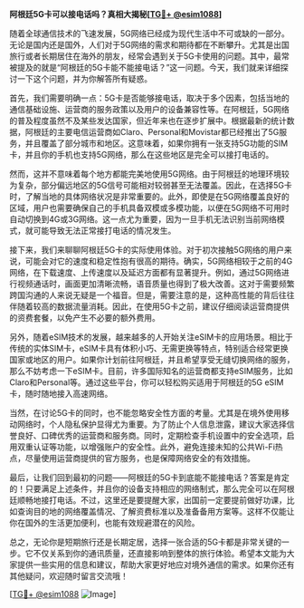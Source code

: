 **阿根廷5G卡可以接电话吗？真相大揭秘[[TG💪+ @esim1088](https://t.me/s/esim1088)]**

随着全球通信技术的飞速发展，5G网络已经成为现代生活中不可或缺的一部分。无论是国内还是国外，人们对于5G网络的需求和期待都在不断攀升。尤其是出国旅行或者长期居住在海外的朋友，经常会遇到关于5G卡使用的问题。其中，最常被提及的就是“阿根廷的5G卡能不能接电话？”这一问题。今天，我们就来详细探讨一下这个问题，并为你解答所有疑惑。

首先，我们需要明确一点：5G卡是否能够接电话，取决于多个因素，包括当地的通信基础设施、运营商的服务政策以及用户的设备兼容性等。在阿根廷，5G网络的普及程度虽然不及某些发达国家，但近年来也在逐步扩展中。根据最新的统计数据，阿根廷的主要电信运营商如Claro、Personal和Movistar都已经推出了5G服务，并且覆盖了部分城市和地区。这意味着，如果你拥有一张支持5G功能的SIM卡，并且你的手机也支持5G网络，那么在这些地区是完全可以接打电话的。

然而，这并不意味着每个地方都能完美地使用5G网络。由于阿根廷的地理环境较为复杂，部分偏远地区的5G信号可能相对较弱甚至无法覆盖。因此，在选择5G卡时，了解当地的具体网络状况是非常重要的。此外，即使是在5G网络覆盖良好的区域，用户也需要确保自己的手机具备双模或多模功能，以便在5G网络不可用时自动切换到4G或3G网络。这一点尤为重要，因为一旦手机无法识别当前网络模式，就可能导致无法正常接打电话的情况发生。

接下来，我们来聊聊阿根廷5G卡的实际使用体验。对于初次接触5G网络的用户来说，可能会对它的速度和稳定性抱有很高的期待。确实，5G网络相较于之前的4G网络，在下载速度、上传速度以及延迟方面都有显著提升。例如，通过5G网络进行视频通话时，画面更加清晰流畅，语音质量也得到了极大改善。这对于需要频繁跨国沟通的人来说无疑是一个福音。但是，需要注意的是，这种高性能的背后往往伴随着较高的数据流量消耗。因此，在使用5G卡之前，建议仔细阅读运营商提供的资费套餐，以免产生不必要的额外费用。

另外，随着eSIM技术的发展，越来越多的人开始关注eSIM卡的应用场景。相比于传统的实体SIM卡，eSIM卡具有体积小巧、无需更换等特点，特别适合经常更换国家或地区的用户。如果你计划前往阿根廷，并且希望享受无缝切换网络的服务，那么不妨考虑一下eSIM卡。目前，许多国际知名的运营商都支持eSIM服务，比如Claro和Personal等。通过这些平台，你可以轻松购买适用于阿根廷的5G eSIM卡，随时随地接入高速网络。

当然，在讨论5G卡的同时，也不能忽略安全性方面的考量。尤其是在境外使用移动网络时，个人隐私保护显得尤为重要。为了防止个人信息泄露，建议大家选择信誉良好、口碑优秀的运营商和服务商。同时，定期检查手机设置中的安全选项，启用双重认证等功能，以增强账户的安全性。此外，避免连接未知的公共Wi-Fi热点，尽量使用运营商提供的官方服务，也是保障网络安全的有效措施。

最后，让我们回到最初的问题——阿根廷的5G卡到底能不能接电话？答案是肯定的！只要满足上述条件，并且你的设备支持相应的网络制式，那么完全可以在阿根廷顺畅地接打电话。不过，这里还是要提醒大家，出国前一定要提前做好功课，比如查询目的地的网络覆盖情况、了解资费标准以及准备备用方案等。这样不仅能让你在国外的生活更加便利，也能有效规避潜在的风险。

总之，无论你是短期旅行还是长期定居，选择一张合适的5G卡都是非常关键的一步。它不仅关系到你的通讯质量，还直接影响到整体的旅行体验。希望本文能为大家提供一些实用的信息和建议，帮助大家更好地应对境外通信的需求。如果你还有其他疑问，欢迎随时留言交流哦！

[[TG💪+ @esim1088](https://t.me/s/esim1088) ![Image](https://i.postimg.cc/4NQfJmqS/Snipaste-2025-05-13-00-14-12.png)]